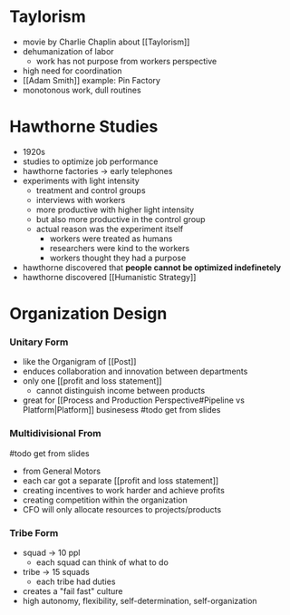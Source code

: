 # Taylorism
- movie by Charlie Chaplin about [[Taylorism]]
- dehumanization of labor
	- work has not purpose from workers perspective
- high need for coordination
- [[Adam Smith]] example: Pin Factory
- monotonous work, dull routines

# Hawthorne Studies
- 1920s
- studies to optimize job performance
- hawthorne factories -> early telephones
- experiments with light intensity
	- treatment and control groups
	- interviews with workers
	- more productive with higher light intensity
	- but also more productive in the control group
	- actual reason was the experiment itself
		- workers were treated as humans
		- researchers were kind to the workers
		- workers thought they had a purpose
- hawthorne discovered that **people cannot be optimized indefinetely** 
- hawthorne discovered [[Humanistic Strategy]] 

# Organization Design
### Unitary Form
- like the Organigram of [[Post]]
- enduces collaboration and innovation between departments
- only one [[profit and loss statement]]
	- cannot distinguish income between products
- great for [[Process and Production Perspective#Pipeline vs Platform|Platform]] businesess
#todo get from slides

### Multidivisional From
#todo get from slides

- from General Motors
- each car got a separate [[profit and loss statement]]
- creating incentives to work harder and achieve profits
- creating competition within the organization
- CFO will only allocate resources to projects/products
### Tribe Form
- squad -> 10 ppl
	- each squad can think of what to do
- tribe -> 15 squads
	- each tribe had duties
- creates a "fail fast" culture
- high autonomy, flexibility, self-determination, self-organization

